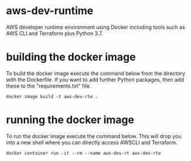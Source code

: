# aws-dev-runtime
AWS developer runtime environment using Docker including tools such as AWS CLI and Terraform plus Python 3.7.

# building the docker image
To build the docker image execute the command below from the directory with the Dockerfile.  If you want to add further Python packages, then add these to the "requirements.txt" file.

  ```docker image build -t aws-dev-rte .```
  
# running the docker image
To run the docker image execute the command below.  This will drop you into a new shell where you can directly access AWSCLI and Terraform.  

  ```docker container run -it --rm --name aws-dev-rt aws-dev-rte```
